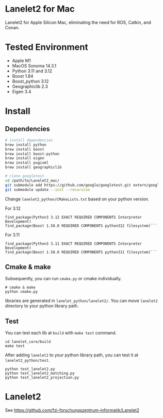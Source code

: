 # Lanelet2 for Mac
Lanelet2 for Apple Silicon Mac, eliminating the need for ROS, Catkin, and Conan.

# Tested Environment
- Apple M1
- MacOS Sonoma 14.3.1
- Python 3.11 and 3.12
- Boost 1.84
- Boost_python 3.12
- Geographiclib 2.3
- Eigen 3.4

# Install
## Dependencies

```bash
# install dependencies
brew install python
brew install boost
brew install boost-python
brew install eigen
brew install pugixml
brew install geographiclib

# clone googletest
cd /path/to/Lanelet2_mac/
git submodule add https://github.com/google/googletest.git extern/googletest                                                                                              ✘ 130
git submodule update --init --recursive
```

Change `lanelet2_python/CMakeLists.txt` based on your python version.

For 3.12
```
find_package(Python3 3.12 EXACT REQUIRED COMPONENTS Interpreter Development)
find_package(Boost 1.58.0 REQUIRED COMPONENTS python312 filesystem)```
```

For 3.11
```
find_package(Python3 3.11 EXACT REQUIRED COMPONENTS Interpreter Development)
find_package(Boost 1.58.0 REQUIRED COMPONENTS python311 filesystem)```
```

## Cmake & make
Subsequently, you can run `cmake.py` or cmake individually. 

```
# cmake & make
python cmake.py
```

libraries are generated in `lanelet_python/lanelet2/`. You can move `lanelet2` directory to your python library path.


## Test

You can test each lib at `build` with `make test` command.
```
cd lanelet_core/build
make test
```

After adding `lanelet2` to your python library path, you can test it at `lanelet2_python/test`.
```
python test_lanelet2.py
python test_lanelet2_matching.py
python test_lanelet2_projection.py
```



# Lanelet2

See https://github.com/fzi-forschungszentrum-informatik/Lanelet2

